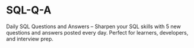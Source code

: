 # SQL-Q-A
Daily SQL Questions and Answers – Sharpen your SQL skills with 5 new questions and answers posted every day. Perfect for learners, developers, and interview prep.
